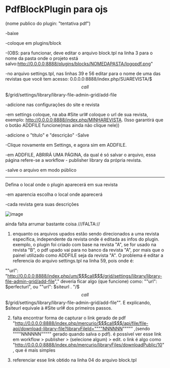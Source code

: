 # PdfBlockPlugin para ojs
(nome publico do plugin: "tentativa pdf")

-baixe

-coloque em plugins/block

-(OBS: para funcionar, deve editar o arquivo block.tpl na linha 3 para o nome da pasta onde o projeto está salvo:http://0.0.0.0:8888/plugins/blocks/NOMEDAPASTA/logopdf.png"

-no arquivo settings.tpl, nas linhas 39 e 56 editar para o nome de uma das revistas que você tem acesso: 
0.0.0.0:8888/index.php/SUAREVISTA/$$$call$$$/grid/settings/library/library-file-admin-grid/add-file

-adicione nas configurações do site e revista

-em settings coloque, na aba #Site url# coloque o url de sua revista, exemplo: http://0.0.0.0:8888/index.php/MINHAREVISTA. (Isso garantirá que o botão ADDFILE funcione(mas ainda não clique nele)) 

-adicione o "título" e "descrição"
-Salve

-Clique novamente em Settings, e agora sim em ADDFILE.

-em ADDFILE, ABRIRÁ UMA PÁGINA, da qual é só salvar o arquivo, essa página refere-se a workflow - publisher library da própria revista.

-salve o arquivo em modo público



---------------------------
Defina o local onde o plugin aparecerá em sua revista

-em aparencia escolha o local onde aparecerá

-cada revista gera suas descrições


![image](https://user-images.githubusercontent.com/114300053/214059122-f7f1666b-a369-48ea-abd6-bb95437e16f1.png)





ainda falta arrumar bastante coisa
///FALTA://

1) enquanto os arquivos upados estão sendo direcionados a uma revista específica, independente da revista onde é editada as infos do plugin. exemplo, o plugin foi criado com base na revista "A", se for usado na revista "B", o pdf upado vai para no banco da revista "A", por mais que o painel utilizado como ADDFILE seja da revista "A". O problema é editar a referencia do arquivo settings.tpl na linha 59, pois onde é:

""url": "http://0.0.0.0:8888/index.php/um/$$$call$$$/grid/settings/library/library-file-admin-grid/add-file"," deveria ficar algo (que funcione) como:
""url": $perfecturl", ou
""url": $siteurl . "/$$$call$$$/grid/settings/library/library-file-admin-grid/add-file"". E explicando, $siteurl equivale à #Site url#  dos primeiros passos.


2) falta encontrar forma de capturar o link gerado de pdf "http://0.0.0.0:8888/index.php/mercurio/$$$call$$$/api/file/file-api/download-library-file?libraryFileId=""""NNNNNN""""" ,(sendo """"NNNNNN""""" gerado quando salva o pdf). é possível ver esse link em workflow > publisher > (selecione algum) > edit. o link é algo como "http://0.0.0.0:8888/index.php/mercurio/libraryFiles/downloadPublic/10", que é mais simples


3) referenciar esse link obtido na linha 04 do arquivo block.tpl


